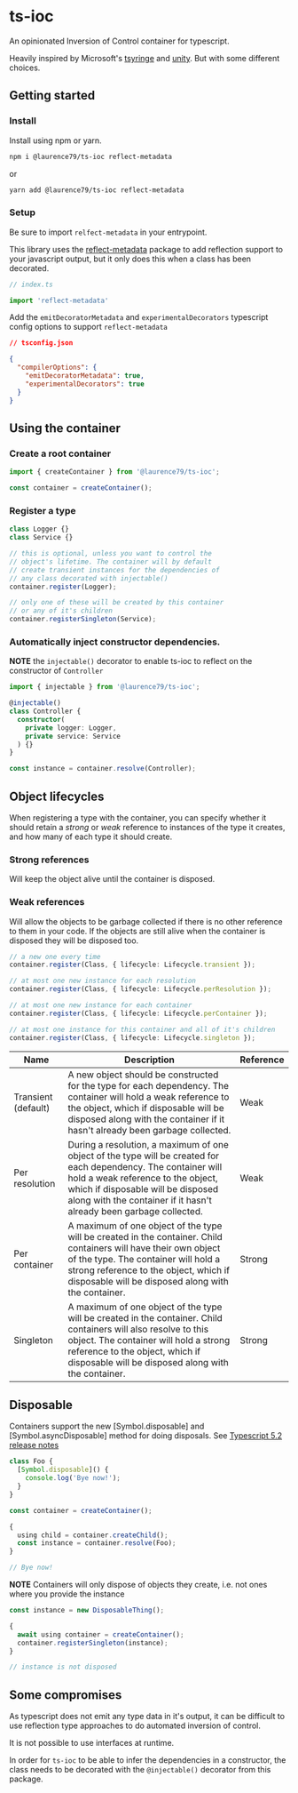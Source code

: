# ts-ioc

An opinionated Inversion of Control container for typescript.

Heavily inspired by Microsoft's [tsyringe](https://github.com/microsoft/tsyringe) and [unity](https://github.com/unitycontainer/unity). But with some different choices.


## Getting started

### Install
Install using npm or yarn.
```sh
npm i @laurence79/ts-ioc reflect-metadata
```
or
```sh
yarn add @laurence79/ts-ioc reflect-metadata
```
### Setup
Be sure to import `relfect-metadata` in your entrypoint.

This library uses the [reflect-metadata](https://github.com/rbuckton/reflect-metadata) package to add reflection support to your javascript output, but it only does this when a class has been decorated.
```ts
// index.ts

import 'reflect-metadata'
```
Add the `emitDecoratorMetadata` and `experimentalDecorators` typescript config options to support `reflect-metadata`
```json
// tsconfig.json

{
  "compilerOptions": {
    "emitDecoratorMetadata": true,
    "experimentalDecorators": true
  }
}
```



## Using the container

### Create a root container
```ts
import { createContainer } from '@laurence79/ts-ioc';

const container = createContainer();
```

### Register a type
```ts
class Logger {}
class Service {}

// this is optional, unless you want to control the 
// object's lifetime. The container will by default 
// create transient instances for the dependencies of
// any class decorated with injectable()
container.register(Logger);

// only one of these will be created by this container
// or any of it's children
container.registerSingleton(Service);
```

### Automatically inject constructor dependencies.

**NOTE** the `injectable()` decorator to enable ts-ioc to reflect on the constructor of `Controller`
```ts
import { injectable } from '@laurence79/ts-ioc';

@injectable()
class Controller { 
  constructor(
    private logger: Logger,
    private service: Service
  ) {}
}

const instance = container.resolve(Controller);
```

## Object lifecycles

When registering a type with the container, you can specify whether it should retain a _strong_ or _weak_ reference to instances of the type it creates, and how many of each type it should create.

### Strong references
Will keep the object alive until the container is disposed.

### Weak references
Will allow the objects to be garbage collected if there is no other reference to them in your code. If the objects are still alive when the container is disposed they will be disposed too.

```ts
// a new one every time
container.register(Class, { lifecycle: Lifecycle.transient });

// at most one new instance for each resolution
container.register(Class, { lifecycle: Lifecycle.perResolution });

// at most one new instance for each container
container.register(Class, { lifecycle: Lifecycle.perContainer });

// at most one instance for this container and all of it's children
container.register(Class, { lifecycle: Lifecycle.singleton });
```

| Name                | Description                                                                                                                                                                                                                                                       | Reference |
|---------------------|-------------------------------------------------------------------------------------------------------------------------------------------------------------------------------------------------------------------------------------------------------------------|-----------|
| Transient (default) | A new object should be constructed for the type for each dependency.  The container will hold a weak reference to the object, which if disposable will be disposed along with the container if it hasn't already been garbage collected.                          | Weak      |
| Per resolution      | During a resolution, a maximum of one object of the type will be created for each dependency.  The container will hold a weak reference to the object, which if disposable will be disposed along with the container if it hasn't already been garbage collected. | Weak      |
| Per container       | A maximum of one object of the type will be created in the container. Child containers will have their own object of the type.  The container will hold a strong reference to the object, which if disposable will be disposed along with the container.          | Strong    |
| Singleton           | A maximum of one object of the type will be created in the container. Child containers will also resolve to this object.  The container will hold a strong reference to the object, which if disposable will be disposed along with the container.                | Strong    |


## Disposable

Containers support the new [Symbol.disposable] and [Symbol.asyncDisposable] method for doing disposals. See [Typescript 5.2 release notes](https://www.typescriptlang.org/docs/handbook/release-notes/typescript-5-2.html)
```ts
class Foo {
  [Symbol.disposable]() {
    console.log('Bye now!');
  }
}

const container = createContainer();

{
  using child = container.createChild();
  const instance = container.resolve(Foo);
}

// Bye now!
```
**NOTE** Containers will only dispose of objects they create, i.e. not ones where you provide the instance
```ts
const instance = new DisposableThing();

{
  await using container = createContainer();
  container.registerSingleton(instance);
}

// instance is not disposed
```


## Some compromises
As typescript does not emit any type data in it's output, it can be difficult to use reflection type approaches to do automated inversion of control.

It is not possible to use interfaces at runtime.

In order for `ts-ioc` to be able to infer the dependencies in a constructor, the class needs to be decorated with the `@injectable()` decorator from this package.

